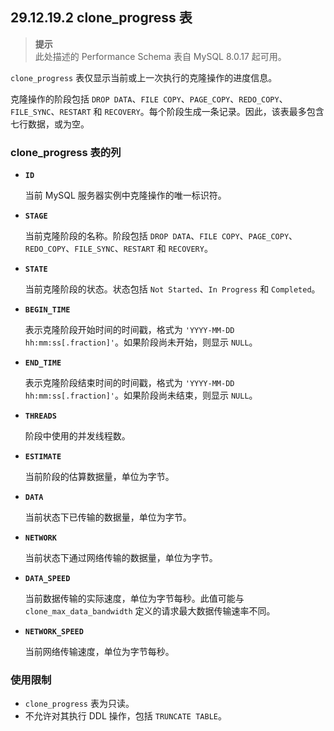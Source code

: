 ## 29.12.19.2 clone_progress 表

> **提示**  
> 此处描述的 Performance Schema 表自 MySQL 8.0.17 起可用。

`clone_progress` 表仅显示当前或上一次执行的克隆操作的进度信息。

克隆操作的阶段包括 `DROP DATA`、`FILE COPY`、`PAGE_COPY`、`REDO_COPY`、`FILE_SYNC`、`RESTART` 和 `RECOVERY`。每个阶段生成一条记录。因此，该表最多包含七行数据，或为空。

### clone_progress 表的列

- **`ID`**

  当前 MySQL 服务器实例中克隆操作的唯一标识符。

- **`STAGE`**

  当前克隆阶段的名称。阶段包括 `DROP DATA`、`FILE COPY`、`PAGE_COPY`、`REDO_COPY`、`FILE_SYNC`、`RESTART` 和 `RECOVERY`。

- **`STATE`**

  当前克隆阶段的状态。状态包括 `Not Started`、`In Progress` 和 `Completed`。

- **`BEGIN_TIME`**

  表示克隆阶段开始时间的时间戳，格式为 `'YYYY-MM-DD hh:mm:ss[.fraction]'`。如果阶段尚未开始，则显示 `NULL`。

- **`END_TIME`**

  表示克隆阶段结束时间的时间戳，格式为 `'YYYY-MM-DD hh:mm:ss[.fraction]'`。如果阶段尚未结束，则显示 `NULL`。

- **`THREADS`**

  阶段中使用的并发线程数。

- **`ESTIMATE`**

  当前阶段的估算数据量，单位为字节。

- **`DATA`**

  当前状态下已传输的数据量，单位为字节。

- **`NETWORK`**

  当前状态下通过网络传输的数据量，单位为字节。

- **`DATA_SPEED`**

  当前数据传输的实际速度，单位为字节每秒。此值可能与 `clone_max_data_bandwidth` 定义的请求最大数据传输速率不同。

- **`NETWORK_SPEED`**

  当前网络传输速度，单位为字节每秒。

### 使用限制

- `clone_progress` 表为只读。
- 不允许对其执行 DDL 操作，包括 `TRUNCATE TABLE`。